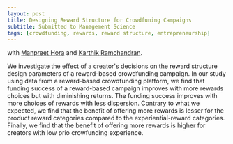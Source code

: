 ```yaml
---
layout: post
title: Designing Reward Structure for Crowdfuning Campaigns
subtitle: Submitted to Management Science  
tags: [crowdfunding, rewards, reward structure, entrepreneurship]
---
```


with [Manpreet Hora](https://www.scheller.gatech.edu/directory/faculty/hora/index.html) and [Karthik Ramchandran](https://www.scheller.gatech.edu/directory/faculty/ramachandran/index.html).

We investigate the effect of a creator's decisions on the reward structure design parameters of a reward-based crowdfunding campaign. In our study using data from a reward-based crowdfunding platform, we find that funding success of a reward-based campaign improves with more rewards choices but with diminishing returns. The funding success improves with more choices of rewards with less dispersion. Contrary to what we expected, we find that the benefit of offering more rewards is lesser for the product reward categories compared to the experiential-reward categories. Finally, we find that the benefit of offering more rewards is higher for creators with low prio crowfunding experience.  

<!--- Check out the [paper](https://papers.ssrn.com/sol3/papers.cfm?abstract_id=2962348\\1). -->
